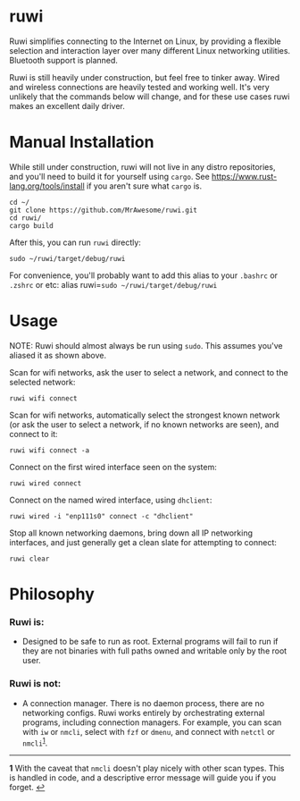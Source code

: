 # ruwi

Ruwi simplifies connecting to the Internet on Linux, by providing a flexible selection and interaction layer over many different Linux networking utilities. Bluetooth support is planned. 

Ruwi is still heavily under construction, but feel free to tinker away. Wired and wireless connections are heavily tested and working well. It's very unlikely that the commands below will change, and for these use cases ruwi makes an excellent daily driver.

# Manual Installation
While still under construction, ruwi will not live in any distro repositories, and you'll need to build it for yourself using `cargo`. See https://www.rust-lang.org/tools/install if you aren't sure what `cargo` is.

    cd ~/
    git clone https://github.com/MrAwesome/ruwi.git
    cd ruwi/
    cargo build
    
After this, you can run `ruwi` directly:

    sudo ~/ruwi/target/debug/ruwi 
    
For convenience, you'll probably want to add this alias to your `.bashrc` or `.zshrc` or etc:
    alias ruwi=`sudo ~/ruwi/target/debug/ruwi`

# Usage
NOTE: Ruwi should almost always be run using `sudo`. This assumes you've aliased it as shown above.

Scan for wifi networks, ask the user to select a network, and connect to the selected network: 

    ruwi wifi connect

Scan for wifi networks, automatically select the strongest known network (or ask the user to select a network, if no known networks are seen), and connect to it:

    ruwi wifi connect -a

Connect on the first wired interface seen on the system:

    ruwi wired connect

Connect on the named wired interface, using `dhclient`:

    ruwi wired -i "enp111s0" connect -c "dhclient"
    
Stop all known networking daemons, bring down all IP networking interfaces, and just generally get a clean slate for attempting to connect:

    ruwi clear

# Philosophy

### Ruwi is:
* Designed to be safe to run as root. External programs will fail to run if they are not binaries with full paths owned and writable only by the root user.

### Ruwi is not:
* A connection manager. There is no daemon process, there are no networking configs. Ruwi works entirely by orchestrating external programs, including connection managers. For example, you can scan with `iw` or `nmcli`, select with `fzf` or `dmenu`, and connect with `netctl` or `nmcli`<sup id="a1">[1](#f1)</sup>.


---

<b id="f1">1</b> With the caveat that `nmcli` doesn't play nicely with other scan types. This is handled in code, and a descriptive error message will guide you if you forget. [↩](#a1)
